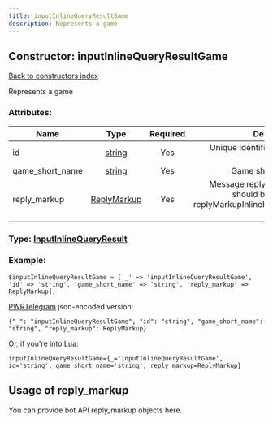 ```yaml
---
title: inputInlineQueryResultGame
description: Represents a game
---
```

## Constructor: inputInlineQueryResultGame  
[Back to constructors index](index.md)



Represents a game

### Attributes:

| Name     |    Type       | Required | Description |
|----------|:-------------:|:--------:|------------:|
|id|[string](../types/string.md) | Yes|Unique identifier of this result|
|game\_short\_name|[string](../types/string.md) | Yes|Game short name|
|reply\_markup|[ReplyMarkup](../types/ReplyMarkup.md) | Yes|Message reply markup, should be of type replyMarkupInlineKeyboard or null|



### Type: [InputInlineQueryResult](../types/InputInlineQueryResult.md)


### Example:

```
$inputInlineQueryResultGame = ['_' => 'inputInlineQueryResultGame', 'id' => 'string', 'game_short_name' => 'string', 'reply_markup' => ReplyMarkup];
```  

[PWRTelegram](https://pwrtelegram.xyz) json-encoded version:

```
{"_": "inputInlineQueryResultGame", "id": "string", "game_short_name": "string", "reply_markup": ReplyMarkup}
```


Or, if you're into Lua:  


```
inputInlineQueryResultGame={_='inputInlineQueryResultGame', id='string', game_short_name='string', reply_markup=ReplyMarkup}

```



## Usage of reply_markup

You can provide bot API reply_markup objects here.  


